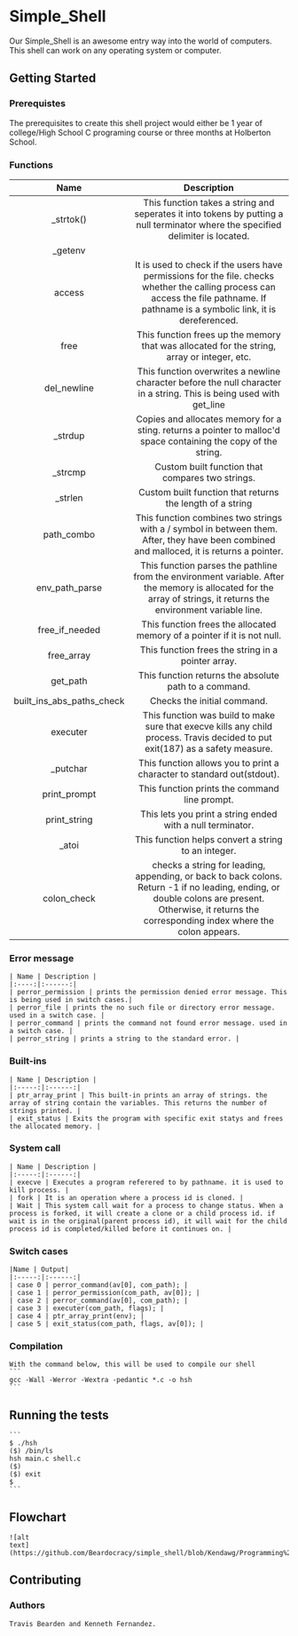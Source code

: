 # Simple_Shell

Our Simple_Shell is an awesome entry way into the world of computers. This shell
can work on any operating system or computer.

## Getting Started

### Prerequistes

The prerequisites to create this shell project would either be 1 year of
college/High School C programing course or three months at Holberton School.

### Functions

| Name | Description |
|:-----:|:------:|
| _strtok() | This function takes a string and seperates it into tokens by putting a null terminator where the specified delimiter is located. |
| _getenv | |
| access | It is used to check if the users have permissions for the file. checks whether the calling process can access the file pathname. If pathname is a symbolic link, it is dereferenced. |
| free | This function frees up the memory that was allocated for the string, array or integer, etc. |
| del_newline | This function overwrites a newline character before the null character in a string. This is being used with get_line |
| _strdup | Copies and allocates memory for a sting. returns a pointer to malloc'd space containing the copy of the string. |
| _strcmp | Custom built function that compares two strings. |
| _strlen | Custom built function that returns the length of a string |
| path_combo | This function combines two strings with a / symbol in between them. After, they have been combined and malloced, it is returns a pointer.|
| env_path_parse | This function parses the pathline from the environment variable. After the memory is allocated for the array of strings, it returns the environment variable line. |
| free_if_needed | This function frees the allocated memory of a pointer if it is not null. |
| free_array | This function frees the string in a pointer array. |
| get_path |  This function returns the absolute path to a command. |
| built_ins_abs_paths_check | Checks the initial command. |
| executer | This function was build to make sure that execve kills any child process. Travis decided to put exit(187) as a safety measure. |
| _putchar | This function allows you to print a character to standard out(stdout). |
| print_prompt | This function prints the command line prompt. |
| print_string | This lets you print a string ended with a null terminator. |
| _atoi | This function helps convert a string to an integer. |
| colon_check | checks a string for leading, appending, or back to back colons. Return -1 if no leading, ending, or double colons are present. Otherwise, it returns the corresponding index where the colon appears. |


### Error message

	| Name | Description |
	|:----:|:------:|
	| perror_permission | prints the permission denied error message. This is being used in switch cases.|
	| perror_file | prints the no such file or directory error message. used in a switch case. |
	| perror_command | prints the command not found error message. used in a switch case. |
	| perror_string | prints a string to the standard error. |


### Built-ins


	| Name | Description |
	|:-----:|:------:|
	| ptr_array_print | This built-in prints an array of strings. the array	of string contain the variables. This returns the number of strings printed. |
	| exit_status | Exits the program with specific exit statys and frees the allocated memory. |


### System call


	| Name | Description |
	|:-----:|:------:|
	| execve | Executes a program referered to by pathname. it is used to kill process. |
	| fork | It is an operation where a process id is cloned. |
	| Wait | This system call wait for a process to change status. When a process is forked, it will create a clone or a child process id. if wait is in the original(parent process id), it will wait for the child process id is completed/killed before it continues on. |


### Switch cases


	|Name | Output|
	|:-----:|:------:|
	| case 0 | perror_command(av[0], com_path); |
	| case 1 | perror_permission(com_path, av[0]); |
	| case 2 | perror_command(av[0], com_path); |
	| case 3 | executer(com_path, flags); |
	| case 4 | ptr_array_print(env); |
	| case 5 | exit_status(com_path, flags, av[0]); |


### Compilation


	With the command below, this will be used to compile our shell
	```
	gcc -Wall -Werror -Wextra -pedantic *.c -o hsh
	```

## Running the tests

	```
	$ ./hsh
	($) /bin/ls
	hsh main.c shell.c
	($)
	($) exit
	$
	```

## Flowchart

	![alt
	text](https://github.com/Beardocracy/simple_shell/blob/Kendawg/Programming%20Flowchart.png)

## Contributing

### Authors
	Travis Bearden and Kenneth Fernandez.
